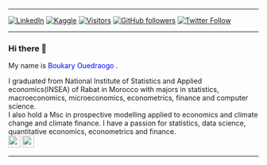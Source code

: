 
----------------------------------------------------------------------------------------------------------------------------------------------------------------------------------------------------------------
 [![LinkedIn](https://img.shields.io/badge/linkedin-%230077B5.svg?style=for-the-badge&logo=linkedin&style=flat-square&logoColor=white)](https://www.linkedin.com/in/oboukary/) [![Kaggle](https://img.shields.io/badge/kaggle-%2320BEFF.svg?&style=for-the-badge&logo=kaggle&style=flat-square&logoColor=white)](https://www.kaggle.com/oboukary) [![Visitors](https://api.visitorbadge.io/api/visitors?path=https%3A%2F%2Fgithub.com%2Foboukary&countColor=%2337d67a&style=flat-square&labelStyle=upper)](https://visitorbadge.io/status?path=https%3A%2F%2Fgithub.com%2Foboukary) [![GitHub followers](https://img.shields.io/github/followers/oboukary.svg?style=social&label=Follow&maxAge=2592000)](https://github.com/oboukary?tab=followers) [![Twitter Follow](https://img.shields.io/twitter/follow/Boukary16.svg?style=social)](https://twitter.com/Boukary16) 
 
----------------------------------------------------------------------------------------------------------------------------------------------------------------------------------------------------------------
### Hi there 👋

My name is <span style="color:blue;"> Boukary Ouedraogo </span>.

I graduated from National Institute of Statistics and Applied economics(INSEA) of Rabat in Morocco with majors in statistics, macroeconomics, microeconomics, econometrics, finance and computer science. <br>
I also hold a Msc in prospective modelling applied to economics and climate change and climate finance. 
I have a passion for statistics, data science, quantitative economics, econometrics and finance.
<br>
<img width="24" height="24" src="https://img.icons8.com/fluency/48/r-project.png" alt="r-project"/>         <img width="24" height="24" src="https://img.icons8.com/color/48/python--v1.png" alt="python--v1"/>


----------------------------------------------------------------------------------------------------------------------------------------------------------------------------------------------------------------
